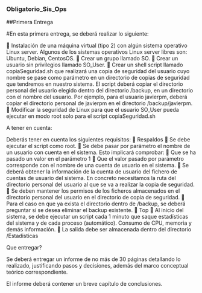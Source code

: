 ### Obligatorio_Sis_Ops

##Primera Entrega

#En esta primera entrega, se deberá realizar lo siguiente:

	Instalación de una máquina virtual (tipo 2) con algún sistema operativo Linux server. Algunos de los sistemas operativos Linux server libres son: Ubuntu, Debian, CentosOS. 
	Crear un grupo llamado SO.
	Crear un usuario sin privilegios llamado SO_User.
	Crear un shell script llamado copiaSeguridad.sh que realizará una copia de seguridad del usuario cuyo nombre se pase como parámetro en un directorio de copias de seguridad que tendremos en nuestro sistema. El script deberá copiar el directorio personal del usuario elegido dentro del directorio /backup, en un directorio con el nombre del usuario. Por ejemplo, para el usuario javierpm, deberá copiar el directorio personal de javierpm en el directorio /backup/javierpm.
	Modificar la seguridad de Linux para que el usuario SO_User pueda ejecutar en modo root solo para el script copiaSeguridad.sh

A tener en cuenta:

Deberás tener en cuenta los siguientes requisitos:
	Respaldos
	Se debe ejecutar el script como root.
	Se debe pasar por parámetro el nombre de un usuario con cuenta en el sistema. Esto implicará comprobar:
	Que se ha pasado un valor en el parámetro 1
	Que el valor pasado por parámetro corresponde con el nombre de una cuenta de usuario en el sistema.
	Se deberá obtener la información de la cuenta de usuario del fichero de cuentas de usuario del sistema. En concreto necesitamos la ruta del directorio personal del usuario al que se va a realizar la copia de seguridad.
	Se deben mantener los permisos de los ficheros almacenados en el directorio personal del usuario en el directorio de copia de seguridad.
	Para el caso en que ya exista el directorio dentro de /backup, se deberá preguntar si se desea eliminar el backup existente. 
	Top
	Al inicio del sistema, se debe ejecutar un script cada 1 minuto que saque estadísticas del sistema y de cada proceso (automático). Consumo de CPU, memoria y demás información.
	La salida debe ser almacenada dentro del directorio /Estadisticas

Que entregar?

Se deberá entregar un informe de no más de 30 páginas detallando lo realizado, justificando pasos y decisiones, además del marco conceptual teórico correspondiente.

El informe deberá contener un breve capítulo de conclusiones.
